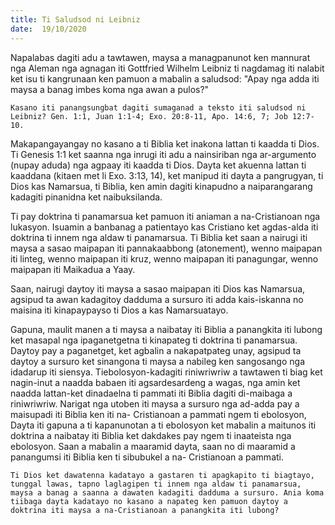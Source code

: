 ```yaml
---
title: Ti Saludsod ni Leibniz
date:  19/10/2020
---
```


Napalabas dagiti adu a tawtawen, maysa a managpanunot ken mannurat nga Aleman nga agnagan iti Gottfried Wilhelm Leibniz ti nagdamag iti nalabit ket isu ti kangrunaan ken pamuon a mabalin a saludsod: "Apay nga adda iti maysa a banag imbes koma nga awan a pulos?"

`Kasano iti panangsungbat dagiti sumaganad a teksto iti saludsod ni Leibniz? Gen. 1:1, Juan 1:1-4; Exo. 20:8-11, Apo. 14:6, 7; Job 12:7-10.`

Makapangayangay no kasano a ti Biblia ket inakona lattan ti kaadda ti Dios. Ti Genesis 1:1 ket saanna nga inrugi iti adu a nainsiriban nga ar-argumento (nupay aduda) nga agpaay iti kaadda ti Dios. Dayta ket akuenna lattan ti kaaddana (kitaen met li Exo. 3:13, 14), ket manipud iti dayta a pangrugyan, ti Dios kas Namarsua, ti Biblia, ken amin dagiti kinapudno a naiparangarang kadagiti pinanidna ket naibuksilanda.

Ti pay doktrina ti panamarsua ket pamuon iti aniaman a na-Cristianoan nga lukasyon. Isuamin a banbanag a patientayo kas Cristiano ket agdas-alda iti doktrina ti innem nga aldaw ti panamarsua. Ti Biblia ket saan a nairugi iti maysa a sasao maipapan iti pannakaabbong (atonement), wenno maipapan iti linteg, wenno maipapan iti kruz, wenno maipapan iti panagungar, wenno maipapan iti Maikadua a Yaay.

Saan, nairugi daytoy iti maysa a sasao maipapan iti Dios kas Namarsua, agsipud ta awan kadagitoy dadduma a sursuro iti adda kais-iskanna no maisina iti kinapaypayso ti Dios a kas Namarsuatayo.

Gapuna, maulit manen a ti maysa a naibatay iti Biblia a panangkita iti lubong ket masapal nga ipaganetgetna ti kinapateg ti doktrina ti panamarsua. Daytoy pay a paganetget, ket agbalin a nakapatpateg unay, agsipud ta daytoy a sursuro ket sinangona ti maysa a nabileg ken sangosango nga idadarup iti siensya. Tiebolosyon-kadagiti riniwriwriw a tawtawen ti biag ket nagin-inut a naadda babaen iti agsardesardeng a wagas, nga amin ket naadda lattan-ket dinadaelna ti pammati iti Biblia dagiti di-maibaga a riniwriwriw. Narigat nga utoben iti maysa a sursuro nga ad-adda pay a maisupadi iti Biblia ken iti na- Cristianoan a pammati ngem ti ebolosyon, Dayta iti gapuna a ti kapanunotan a ti ebolosyon ket mabalin a maitunos iti doktrina a naibatay iti Biblia ket dakdakes pay ngem ti inaateista nga ebolosyon. Saan a mabalin a maaramid dayta, saan no di maaramid a panangumsi iti Biblia ken ti sibubukel a na- Cristianoan a pammati.

`Ti Dios ket dawatenna kadatayo a gastaren ti apagkapito ti biagtayo, tunggal lawas, tapno laglagipen ti innem nga aldaw ti panamarsua, maysa a banag a saanna a dawaten kadagiti dadduma a sursuro. Ania koma tiibaga dayta kadatayo no kasano a napateg ken pamuon daytoy a doktrina iti maysa a na-Cristianoan a panangkita iti lubong?`